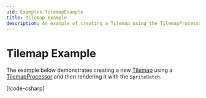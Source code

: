 ```yaml
---
uid: Examples.TilemapExample
title: Tilemap Example
description: An example of creating a Tilemap using the TilemapProcessor.
---
```


# Tilemap Example

The example below demonstrates creating a new [Tilemap](<xref:MonoGame.Aseprite.Tilemaps.Tilemap>) using a [TilemapProcessor](<xref:MonoGame.Aseprite.Content.Processors.TilemapProcessor>) and then rendering it with the `SpriteBatch`.

[!code-csharp[](TilemapExample.cs?highlight=3-5,11,28,31,41)]
